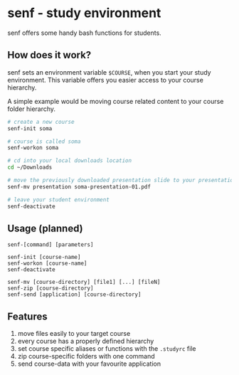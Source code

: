 # senf - study environment
senf offers some handy bash functions for students. 

## How does it work?
senf sets an environment variable `$COURSE`, when you start your study environment. This variable offers you easier access to your course hierarchy. 

A simple example would be moving course related content to your course folder hierarchy.
```bash
# create a new course
senf-init soma

# course is called soma
senf-workon soma

# cd into your local downloads location
cd ~/Downloads

# move the previously downloaded presentation slide to your presentation folder
senf-mv presentation soma-presentation-01.pdf

# leave your student environment
senf-deactivate
```

## Usage (planned)
```
senf-[command] [parameters]

senf-init [course-name]
senf-workon [course-name]
senf-deactivate

senf-mv [course-directory] [file1] [...] [fileN] 
senf-zip [course-directory]
senf-send [application] [course-directory]
```

## Features
1. move files easily to your target course
2. every course has a properly defined hierarchy
3. set course specific aliases or functions with the `.studyrc` file
4. zip course-specific folders with one command
5. send course-data with your favourite application